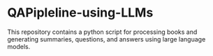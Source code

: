 # QAPipleline-using-LLMs
This repository contains a python script for processing books and generating summaries, questions, and answers using large language models.
